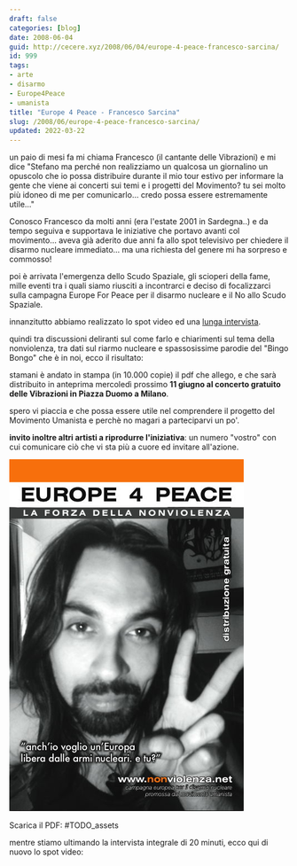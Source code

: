 ```yaml
---
draft: false
categories: [blog]
date: 2008-06-04
guid: http://cecere.xyz/2008/06/04/europe-4-peace-francesco-sarcina/
id: 999
tags:
- arte
- disarmo
- Europe4Peace
- umanista
title: "Europe 4 Peace - Francesco Sarcina"
slug: /2008/06/europe-4-peace-francesco-sarcina/
updated: 2022-03-22
---
```


un paio di mesi fa mi chiama Francesco (il cantante delle Vibrazioni) e mi dice "Stefano ma perché non realizziamo un qualcosa un giornalino un opuscolo che io possa distribuire durante il mio tour estivo per informare la gente che viene ai concerti sui temi e i progetti del Movimento? tu sei molto più idoneo di me per comunicarlo… credo possa essere estremamente utile…"

Conosco Francesco da molti anni (era l'estate 2001 in Sardegna..) e da tempo seguiva e supportava le iniziative che portavo avanti col movimento… aveva già aderito due anni fa allo spot televisivo per chiedere il disarmo nucleare immediato… ma una richiesta del genere mi ha sorpreso e commosso!

poi è arrivata l'emergenza dello Scudo Spaziale, gli scioperi della fame, mille eventi tra i quali siamo riusciti a incontrarci e deciso di focalizzarci sulla campagna Europe For Peace per il disarmo nucleare e il No allo Scudo Spaziale.

innanzitutto abbiamo realizzato lo spot video ed una <a href="http://it.youtube.com/watch?v=ENtuLHV2zDU" target="_blank">lunga intervista</a>.

quindi tra discussioni deliranti sul come farlo e chiarimenti sul tema della nonviolenza, tra dati sul riarmo nucleare e spassosissime parodie del "Bingo Bongo" che è in noi, ecco il risultato:

stamani è andato in stampa (in 10.000 copie) il pdf che allego, e che sarà distribuito in anteprima mercoledì prossimo **11 giugno al concerto gratuito delle Vibrazioni in Piazza Duomo a Milano**.

spero vi piaccia e che possa essere utile nel comprendere il progetto del Movimento Umanista e perchè no magari a parteciparvi un po'.

**invito inoltre altri artisti a riprodurre l'iniziativa**: un numero "vostro" con cui comunicare ciò che vi sta più a cuore ed invitare all'azione.

![](../../../assets/img/post/2008/europeforpeace_francesco_sarcina.jpg)

Scarica il PDF: #TODO_assets

mentre stiamo ultimando la intervista integrale di 20 minuti, ecco qui di nuovo lo spot video:

[](www.nonviolenza.net)
